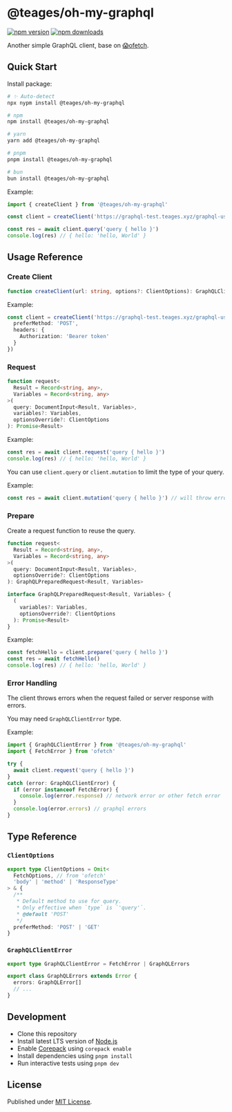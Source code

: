 # @teages/oh-my-graphql

[![npm version][npm-version-src]][npm-version-href]
[![npm downloads][npm-downloads-src]][npm-downloads-href]

<!-- [![bundle][bundle-src]][bundle-href] -->
<!-- [![Codecov][codecov-src]][codecov-href] -->

Another simple GraphQL client, base on [😱ofetch](https://github.com/unjs/ofetch).

## Quick Start

Install package:

```sh
# ✨ Auto-detect
npx nypm install @teages/oh-my-graphql

# npm
npm install @teages/oh-my-graphql

# yarn
yarn add @teages/oh-my-graphql

# pnpm
pnpm install @teages/oh-my-graphql

# bun
bun install @teages/oh-my-graphql
```

Example:
```ts
import { createClient } from '@teages/oh-my-graphql'

const client = createClient('https://graphql-test.teages.xyz/graphql-user')

const res = await client.query('query { hello }')
console.log(res) // { hello: 'hello, World' }
```

## Usage Reference

### Create Client

```ts
function createClient(url: string, options?: ClientOptions): GraphQLClient
```

Example:
```ts
const client = createClient('https://graphql-test.teages.xyz/graphql-user', {
  preferMethod: 'POST',
  headers: {
    Authorization: 'Bearer token'
  }
})
```

### Request

```ts
function request<
  Result = Record<string, any>,
  Variables = Record<string, any>
>(
  query: DocumentInput<Result, Variables>,
  variables?: Variables,
  optionsOverride?: ClientOptions
): Promise<Result>
```

Example:
```ts
const res = await client.request('query { hello }')
console.log(res) // { hello: 'hello, World' }
```

You can use `client.query` or `client.mutation` to limit the type of your query.

Example:
```ts
const res = await client.mutation('query { hello }') // will throw error
```

### Prepare

Create a request function to reuse the query.

```ts
function request<
  Result = Record<string, any>,
  Variables = Record<string, any>
>(
  query: DocumentInput<Result, Variables>,
  optionsOverride?: ClientOptions
): GraphQLPreparedRequest<Result, Variables>

interface GraphQLPreparedRequest<Result, Variables> {
  (
    variables?: Variables,
    optionsOverride?: ClientOptions
  ): Promise<Result>
}
```

Example:
```ts
const fetchHello = client.prepare('query { hello }')
const res = await fetchHello()
console.log(res) // { hello: 'hello, World' }
```

### Error Handling

The client throws errors when the request failed or server response with errors.

You may need `GraphQLClientError` type.

Example:
```ts
import { GraphQLClientError } from '@teages/oh-my-graphql'
import { FetchError } from 'ofetch'

try {
  await client.request('query { hello }')
}
catch (error: GraphQLClientError) {
  if (error instanceof FetchError) {
    console.log(error.response) // network error or other fetch error
  }
  console.log(error.errors) // graphql errors
}
```

## Type Reference

### `ClientOptions`

```ts
export type ClientOptions = Omit<
  FetchOptions, // from 'ofetch'
  'body' | 'method' | 'ResponseType'
> & {
  /**
   * Default method to use for query.
   * Only effective when `type` is `'query'`.
   * @default 'POST'
   */
  preferMethod: 'POST' | 'GET'
}
```

### `GraphQLClientError`

```ts
export type GraphQLClientError = FetchError | GraphQLErrors

export class GraphQLErrors extends Error {
  errors: GraphQLError[]
  // ...
}
```

## Development

- Clone this repository
- Install latest LTS version of [Node.js](https://nodejs.org/en/)
- Enable [Corepack](https://github.com/nodejs/corepack) using `corepack enable`
- Install dependencies using `pnpm install`
- Run interactive tests using `pnpm dev`

## License

Published under [MIT License](./LICENSE).

<!-- Badges -->

[npm-version-src]: https://img.shields.io/npm/v/@teages/oh-my-graphql?style=flat&color=blue
[npm-version-href]: https://npmjs.com/package/@teages/oh-my-graphql
[npm-downloads-src]: https://img.shields.io/npm/dm/@teages/oh-my-graphql?style=flat&color=blue
[npm-downloads-href]: https://npmjs.com/package/@teages/oh-my-graphql

<!-- [codecov-src]: https://img.shields.io/codecov/c/gh/Teages/oh-my-graphql/main?style=flat&color=blue
[codecov-href]: https://codecov.io/gh/Teages/oh-my-graphql

[bundle-src]: https://img.shields.io/bundlephobia/minzip/@teages/oh-my-graphql?style=flat&color=blue
[bundle-href]: https://bundlephobia.com/result?p=@teages/oh-my-graphql -->
